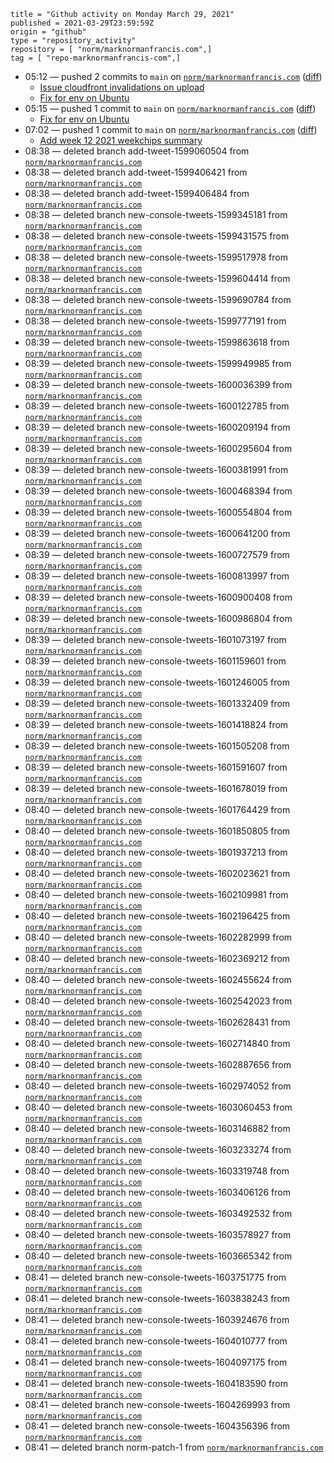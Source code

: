 ```
title = "Github activity on Monday March 29, 2021"
published = 2021-03-29T23:59:59Z
origin = "github"
type = "repository_activity"
repository = [ "norm/marknormanfrancis.com",]
tag = [ "repo-marknormanfrancis-com",]
```

* 05:12 — pushed 2 commits to `main` on [`norm/marknormanfrancis.com`](https://github.com/norm/marknormanfrancis.com) ([diff](https://github.com/norm/marknormanfrancis.com/compare/0a9baa6648d7b52a13d2f582092499e1446b1842..de171bc9d1aca6f650f196d97d51b8f8fbd2ecbe))
  * [Issue cloudfront invalidations on upload](https://github.com/norm/marknormanfrancis.com/commit/19a9067c62a60ca8ef5cdd24a6857002a222e3d8)
  * [Fix for env on Ubuntu](https://github.com/norm/marknormanfrancis.com/commit/de171bc9d1aca6f650f196d97d51b8f8fbd2ecbe)
* 05:15 — pushed 1 commit to `main` on [`norm/marknormanfrancis.com`](https://github.com/norm/marknormanfrancis.com) ([diff](https://github.com/norm/marknormanfrancis.com/compare/de171bc9d1aca6f650f196d97d51b8f8fbd2ecbe..83a8b5e7493027c29faec213370c469b58b8c006))
  * [Fix for env on Ubuntu](https://github.com/norm/marknormanfrancis.com/commit/83a8b5e7493027c29faec213370c469b58b8c006)
* 07:02 — pushed 1 commit to `main` on [`norm/marknormanfrancis.com`](https://github.com/norm/marknormanfrancis.com) ([diff](https://github.com/norm/marknormanfrancis.com/compare/6a92981ced1ad7f5061d922dcc26c27a3737f740..52d2a12401ad3d2737c1d17ecd00bf7ec0c0b86a))
  * [Add week 12 2021 weekchips summary](https://github.com/norm/marknormanfrancis.com/commit/52d2a12401ad3d2737c1d17ecd00bf7ec0c0b86a)
* 08:38 — deleted branch add-tweet-1599060504 from [`norm/marknormanfrancis.com`](https://github.com/norm/marknormanfrancis.com)
* 08:38 — deleted branch add-tweet-1599406421 from [`norm/marknormanfrancis.com`](https://github.com/norm/marknormanfrancis.com)
* 08:38 — deleted branch add-tweet-1599406484 from [`norm/marknormanfrancis.com`](https://github.com/norm/marknormanfrancis.com)
* 08:38 — deleted branch new-console-tweets-1599345181 from [`norm/marknormanfrancis.com`](https://github.com/norm/marknormanfrancis.com)
* 08:38 — deleted branch new-console-tweets-1599431575 from [`norm/marknormanfrancis.com`](https://github.com/norm/marknormanfrancis.com)
* 08:38 — deleted branch new-console-tweets-1599517978 from [`norm/marknormanfrancis.com`](https://github.com/norm/marknormanfrancis.com)
* 08:38 — deleted branch new-console-tweets-1599604414 from [`norm/marknormanfrancis.com`](https://github.com/norm/marknormanfrancis.com)
* 08:38 — deleted branch new-console-tweets-1599690784 from [`norm/marknormanfrancis.com`](https://github.com/norm/marknormanfrancis.com)
* 08:38 — deleted branch new-console-tweets-1599777191 from [`norm/marknormanfrancis.com`](https://github.com/norm/marknormanfrancis.com)
* 08:39 — deleted branch new-console-tweets-1599863618 from [`norm/marknormanfrancis.com`](https://github.com/norm/marknormanfrancis.com)
* 08:39 — deleted branch new-console-tweets-1599949985 from [`norm/marknormanfrancis.com`](https://github.com/norm/marknormanfrancis.com)
* 08:39 — deleted branch new-console-tweets-1600036399 from [`norm/marknormanfrancis.com`](https://github.com/norm/marknormanfrancis.com)
* 08:39 — deleted branch new-console-tweets-1600122785 from [`norm/marknormanfrancis.com`](https://github.com/norm/marknormanfrancis.com)
* 08:39 — deleted branch new-console-tweets-1600209194 from [`norm/marknormanfrancis.com`](https://github.com/norm/marknormanfrancis.com)
* 08:39 — deleted branch new-console-tweets-1600295604 from [`norm/marknormanfrancis.com`](https://github.com/norm/marknormanfrancis.com)
* 08:39 — deleted branch new-console-tweets-1600381991 from [`norm/marknormanfrancis.com`](https://github.com/norm/marknormanfrancis.com)
* 08:39 — deleted branch new-console-tweets-1600468394 from [`norm/marknormanfrancis.com`](https://github.com/norm/marknormanfrancis.com)
* 08:39 — deleted branch new-console-tweets-1600554804 from [`norm/marknormanfrancis.com`](https://github.com/norm/marknormanfrancis.com)
* 08:39 — deleted branch new-console-tweets-1600641200 from [`norm/marknormanfrancis.com`](https://github.com/norm/marknormanfrancis.com)
* 08:39 — deleted branch new-console-tweets-1600727579 from [`norm/marknormanfrancis.com`](https://github.com/norm/marknormanfrancis.com)
* 08:39 — deleted branch new-console-tweets-1600813997 from [`norm/marknormanfrancis.com`](https://github.com/norm/marknormanfrancis.com)
* 08:39 — deleted branch new-console-tweets-1600900408 from [`norm/marknormanfrancis.com`](https://github.com/norm/marknormanfrancis.com)
* 08:39 — deleted branch new-console-tweets-1600986804 from [`norm/marknormanfrancis.com`](https://github.com/norm/marknormanfrancis.com)
* 08:39 — deleted branch new-console-tweets-1601073197 from [`norm/marknormanfrancis.com`](https://github.com/norm/marknormanfrancis.com)
* 08:39 — deleted branch new-console-tweets-1601159601 from [`norm/marknormanfrancis.com`](https://github.com/norm/marknormanfrancis.com)
* 08:39 — deleted branch new-console-tweets-1601246005 from [`norm/marknormanfrancis.com`](https://github.com/norm/marknormanfrancis.com)
* 08:39 — deleted branch new-console-tweets-1601332409 from [`norm/marknormanfrancis.com`](https://github.com/norm/marknormanfrancis.com)
* 08:39 — deleted branch new-console-tweets-1601418824 from [`norm/marknormanfrancis.com`](https://github.com/norm/marknormanfrancis.com)
* 08:39 — deleted branch new-console-tweets-1601505208 from [`norm/marknormanfrancis.com`](https://github.com/norm/marknormanfrancis.com)
* 08:39 — deleted branch new-console-tweets-1601591607 from [`norm/marknormanfrancis.com`](https://github.com/norm/marknormanfrancis.com)
* 08:39 — deleted branch new-console-tweets-1601678019 from [`norm/marknormanfrancis.com`](https://github.com/norm/marknormanfrancis.com)
* 08:40 — deleted branch new-console-tweets-1601764429 from [`norm/marknormanfrancis.com`](https://github.com/norm/marknormanfrancis.com)
* 08:40 — deleted branch new-console-tweets-1601850805 from [`norm/marknormanfrancis.com`](https://github.com/norm/marknormanfrancis.com)
* 08:40 — deleted branch new-console-tweets-1601937213 from [`norm/marknormanfrancis.com`](https://github.com/norm/marknormanfrancis.com)
* 08:40 — deleted branch new-console-tweets-1602023621 from [`norm/marknormanfrancis.com`](https://github.com/norm/marknormanfrancis.com)
* 08:40 — deleted branch new-console-tweets-1602109981 from [`norm/marknormanfrancis.com`](https://github.com/norm/marknormanfrancis.com)
* 08:40 — deleted branch new-console-tweets-1602196425 from [`norm/marknormanfrancis.com`](https://github.com/norm/marknormanfrancis.com)
* 08:40 — deleted branch new-console-tweets-1602282999 from [`norm/marknormanfrancis.com`](https://github.com/norm/marknormanfrancis.com)
* 08:40 — deleted branch new-console-tweets-1602369212 from [`norm/marknormanfrancis.com`](https://github.com/norm/marknormanfrancis.com)
* 08:40 — deleted branch new-console-tweets-1602455624 from [`norm/marknormanfrancis.com`](https://github.com/norm/marknormanfrancis.com)
* 08:40 — deleted branch new-console-tweets-1602542023 from [`norm/marknormanfrancis.com`](https://github.com/norm/marknormanfrancis.com)
* 08:40 — deleted branch new-console-tweets-1602628431 from [`norm/marknormanfrancis.com`](https://github.com/norm/marknormanfrancis.com)
* 08:40 — deleted branch new-console-tweets-1602714840 from [`norm/marknormanfrancis.com`](https://github.com/norm/marknormanfrancis.com)
* 08:40 — deleted branch new-console-tweets-1602887656 from [`norm/marknormanfrancis.com`](https://github.com/norm/marknormanfrancis.com)
* 08:40 — deleted branch new-console-tweets-1602974052 from [`norm/marknormanfrancis.com`](https://github.com/norm/marknormanfrancis.com)
* 08:40 — deleted branch new-console-tweets-1603060453 from [`norm/marknormanfrancis.com`](https://github.com/norm/marknormanfrancis.com)
* 08:40 — deleted branch new-console-tweets-1603146882 from [`norm/marknormanfrancis.com`](https://github.com/norm/marknormanfrancis.com)
* 08:40 — deleted branch new-console-tweets-1603233274 from [`norm/marknormanfrancis.com`](https://github.com/norm/marknormanfrancis.com)
* 08:40 — deleted branch new-console-tweets-1603319748 from [`norm/marknormanfrancis.com`](https://github.com/norm/marknormanfrancis.com)
* 08:40 — deleted branch new-console-tweets-1603406126 from [`norm/marknormanfrancis.com`](https://github.com/norm/marknormanfrancis.com)
* 08:40 — deleted branch new-console-tweets-1603492532 from [`norm/marknormanfrancis.com`](https://github.com/norm/marknormanfrancis.com)
* 08:40 — deleted branch new-console-tweets-1603578927 from [`norm/marknormanfrancis.com`](https://github.com/norm/marknormanfrancis.com)
* 08:40 — deleted branch new-console-tweets-1603665342 from [`norm/marknormanfrancis.com`](https://github.com/norm/marknormanfrancis.com)
* 08:41 — deleted branch new-console-tweets-1603751775 from [`norm/marknormanfrancis.com`](https://github.com/norm/marknormanfrancis.com)
* 08:41 — deleted branch new-console-tweets-1603838243 from [`norm/marknormanfrancis.com`](https://github.com/norm/marknormanfrancis.com)
* 08:41 — deleted branch new-console-tweets-1603924676 from [`norm/marknormanfrancis.com`](https://github.com/norm/marknormanfrancis.com)
* 08:41 — deleted branch new-console-tweets-1604010777 from [`norm/marknormanfrancis.com`](https://github.com/norm/marknormanfrancis.com)
* 08:41 — deleted branch new-console-tweets-1604097175 from [`norm/marknormanfrancis.com`](https://github.com/norm/marknormanfrancis.com)
* 08:41 — deleted branch new-console-tweets-1604183590 from [`norm/marknormanfrancis.com`](https://github.com/norm/marknormanfrancis.com)
* 08:41 — deleted branch new-console-tweets-1604269993 from [`norm/marknormanfrancis.com`](https://github.com/norm/marknormanfrancis.com)
* 08:41 — deleted branch new-console-tweets-1604356396 from [`norm/marknormanfrancis.com`](https://github.com/norm/marknormanfrancis.com)
* 08:41 — deleted branch norm-patch-1 from [`norm/marknormanfrancis.com`](https://github.com/norm/marknormanfrancis.com)
